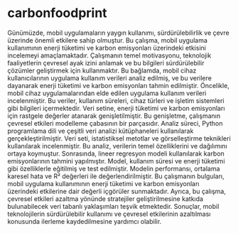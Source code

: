 # carbonfoodprint
Günümüzde, mobil uygulamaların yaygın kullanımı, sürdürülebilirlik ve çevre üzerinde önemli etkilere sahip olmuştur. Bu çalışma, mobil uygulama kullanımının enerji tüketimi ve karbon emisyonları üzerindeki etkisini incelemeyi amaçlamaktadır. Çalışmanın temel motivasyonu, teknolojik faaliyetlerin çevresel ayak izini anlamak ve bu bilgileri sürdürülebilir çözümler geliştirmek için kullanmaktır. Bu bağlamda, mobil cihaz kullanıcılarının uygulama kullanım verileri analiz edilmiş, ve bu verilere dayanarak enerji tüketimi ve karbon emisyonları tahmin edilmiştir.
Öncelikle, mobil cihaz uygulamalarından elde edilen uygulama kullanım verileri incelenmiştir. Bu veriler, kullanım süreleri, cihaz türleri ve işletim sistemleri gibi bilgileri içermektedir. Veri setine, enerji tüketimi ve karbon emisyonları için rastgele değerler atanarak genişletilmiştir. Bu genişletme, çalışmanın çevresel etkileri modelleme çabasının bir parçasıdır.
Analiz süreci, Python programlama dili ve çeşitli veri analizi kütüphaneleri kullanılarak gerçekleştirilmiştir. Veri seti, istatistiksel metotlar ve görselleştirme teknikleri kullanılarak incelenmiştir. Bu analiz, verilerin temel özelliklerini ve dağılımını ortaya koymuştur. Sonrasında, lineer regresyon modeli kullanılarak karbon emisyonlarının tahmini yapılmıştır. Model, kullanım süresi ve enerji tüketimi gibi özelliklerle eğitilmiş ve test edilmiştir. Modelin performansı, ortalama karesel hata ve R² değerleri ile değerlendirilmiştir.
Bu çalışmanın bulguları, mobil uygulama kullanımının enerji tüketimi ve karbon emisyonları üzerindeki etkilerine dair değerli içgörüler sunmaktadır. Ayrıca, bu çalışma, çevresel etkileri azaltma yönünde stratejiler geliştirilmesine katkıda bulunabilecek veri tabanlı yaklaşımları teşvik etmektedir. Sonuçlar, mobil teknolojilerin sürdürülebilir kullanımı ve çevresel etkilerinin azaltılması konusunda ilerleme kaydedilmesine yardımcı olabilir.

